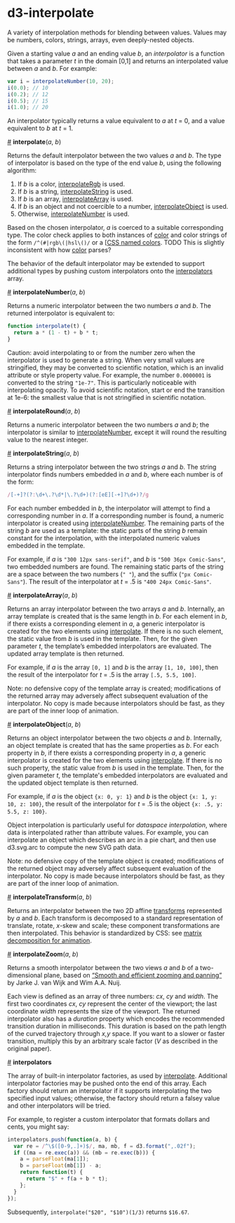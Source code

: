 # d3-interpolate

A variety of interpolation methods for blending between values. Values may be numbers, colors, strings, arrays, even deeply-nested objects.

Given a starting value *a* and an ending value *b*, an *interpolator* is a function that takes a parameter *t* in the domain [0,1] and returns an interpolated value between *a* and *b*. For example:

```js
var i = interpolateNumber(10, 20);
i(0.0); // 10
i(0.2); // 12
i(0.5); // 15
i(1.0); // 20
```

An interpolator typically returns a value equivalent to *a* at *t* = 0, and a value equivalent to *b* at *t* = 1.

<a name="interpolate" href="#interpolate">#</a> <b>interpolate</b>(<i>a</i>, <i>b</i>)

Returns the default interpolator between the two values *a* and *b*. The type of interpolator is based on the type of the end value *b*, using the following algorithm:

1. If *b* is a color, [interpolateRgb](https://github.com/d3/d3-color#interpolateRgb) is used.
2. If *b* is a string, [interpolateString](#interpolateString) is used.
3. If *b* is an array, [interpolateArray](#interpolateArray) is used.
4. If *b* is an object and not coercible to a number, [interpolateObject](#interpolateObject) is used.
5. Otherwise, [interpolateNumber](#interpolateNumber) is used.

Based on the chosen interpolator, *a* is coerced to a suitable corresponding type. The color check applies to both instances of [color](https://github.com/d3/d3-color#color) and color strings of the form `/^(#|rgb\(|hsl\()/` or a [[CSS named colors](http://www.w3.org/TR/SVG/types.html#ColorKeywords). TODO This is slightly inconsistent with how [color](https://github.com/d3/d3-color#color) parses?

The behavior of the default interpolator may be extended to support additional types by pushing custom interpolators onto the [interpolators](#interpolators) array.

<a name="interpolateNumber" href="#interpolateNumber">#</a> <b>interpolateNumber</b>(<i>a</i>, <i>b</i>)

Returns a numeric interpolator between the two numbers *a* and *b*. The returned interpolator is equivalent to:

```js
function interpolate(t) {
  return a * (1 - t) + b * t;
}
```

Caution: avoid interpolating to or from the number zero when the interpolator is used to generate a string. When very small values are stringified, they may be converted to scientific notation, which is an invalid attribute or style property value. For example, the number `0.0000001` is converted to the string `"1e-7"`. This is particularly noticeable with interpolating opacity. To avoid scientific notation, start or end the transition at 1e-6: the smallest value that is not stringified in scientific notation.

<a name="interpolateRound" href="#interpolateRound">#</a> <b>interpolateRound</b>(<i>a</i>, <i>b</i>)

Returns a numeric interpolator between the two numbers *a* and *b*; the interpolator is similar to [interpolateNumber](#interpolateNumber), except it will round the resulting value to the nearest integer.

<a name="interpolateString" href="#interpolateString">#</a> <b>interpolateString</b>(<i>a</i>, <i>b</i>)

Returns a string interpolator between the two strings *a* and *b*. The string interpolator finds numbers embedded in *a* and *b*, where each number is of the form:

```js
/[-+]?(?:\d+\.?\d*|\.?\d+)(?:[eE][-+]?\d+)?/g
```

For each number embedded in *b*, the interpolator will attempt to find a corresponding number in *a*. If a corresponding number is found, a numeric interpolator is created using [interpolateNumber](#interpolateNumber). The remaining parts of the string *b* are used as a template: the static parts of the string *b* remain constant for the interpolation, with the interpolated numeric values embedded in the template.

For example, if *a* is `"300 12px sans-serif"`, and *b* is `"500 36px Comic-Sans"`, two embedded numbers are found. The remaining static parts of the string are a space between the two numbers (`" "`), and the suffix (`"px Comic-Sans"`). The result of the interpolator at *t* = .5 is `"400 24px Comic-Sans"`.

<a name="interpolateArray" href="#interpolateArray">#</a> <b>interpolateArray</b>(<i>a</i>, <i>b</i>)

Returns an array interpolator between the two arrays *a* and *b*. Internally, an array template is created that is the same length in *b*. For each element in *b*, if there exists a corresponding element in *a*, a generic interpolator is created for the two elements using [interpolate](#interpolate). If there is no such element, the static value from *b* is used in the template. Then, for the given parameter *t*, the template’s embedded interpolators are evaluated. The updated array template is then returned.

For example, if *a* is the array `[0, 1]` and *b* is the array `[1, 10, 100]`, then the result of the interpolator for *t* = .5 is the array `[.5, 5.5, 100]`.

Note: no defensive copy of the template array is created; modifications of the returned array may adversely affect subsequent evaluation of the interpolator. No copy is made because interpolators should be fast, as they are part of the inner loop of animation.

<a name="interpolateObject" href="#interpolateObject">#</a> <b>interpolateObject</b>(<i>a</i>, <i>b</i>)

Returns an object interpolator between the two objects *a* and *b*. Internally, an object template is created that has the same properties as *b*. For each property in *b*, if there exists a corresponding property in *a*, a generic interpolator is created for the two elements using [interpolate](#interpolate). If there is no such property, the static value from *b* is used in the template. Then, for the given parameter *t*, the template's embedded interpolators are evaluated and the updated object template is then returned.

For example, if *a* is the object `{x: 0, y: 1}` and *b* is the object `{x: 1, y: 10, z: 100}`, the result of the interpolator for *t* = .5 is the object `{x: .5, y: 5.5, z: 100}`.

Object interpolation is particularly useful for *dataspace interpolation*, where data is interpolated rather than attribute values. For example, you can interpolate an object which describes an arc in a pie chart, and then use d3.svg.arc to compute the new SVG path data.

Note: no defensive copy of the template object is created; modifications of the returned object may adversely affect subsequent evaluation of the interpolator. No copy is made because interpolators should be fast, as they are part of the inner loop of animation.

<a name="interpolateTransform" href="#interpolateTransform">#</a> <b>interpolateTransform</b>(<i>a</i>, <i>b</i>)

Returns an interpolator between the two 2D affine [transforms](Math#transform) represented by *a* and *b*. Each transform is decomposed to a standard representation of translate, rotate, *x*-skew and scale; these component transformations are then interpolated. This behavior is standardized by CSS: see [matrix decomposition for animation](http://www.w3.org/TR/css3-2d-transforms/#matrix-decomposition).

<a name="interpolateZoom" href="#interpolateZoom">#</a> <b>interpolateZoom</b>(<i>a</i>, <i>b</i>)

Returns a smooth interpolator between the two views *a* and *b* of a two-dimensional plane, based on [“Smooth and efficient zooming and panning”](https://www.google.com/search?q=Smooth+and+efficient+zooming+and+panning) by Jarke J. van Wijk and Wim A.A. Nuij.

Each view is defined as an array of three numbers: *cx*, *cy* and *width*. The first two coordinates *cx*, *cy* represent the center of the viewport; the last coordinate *width* represents the size of the viewport. The returned interpolator also has a *duration* property which encodes the recommended transition duration in milliseconds. This duration is based on the path length of the curved trajectory through *x,y* space. If you want to a slower or faster transition, multiply this by an arbitrary scale factor (<i>V</i> as described in the original paper).

<a name="interpolators" href="#interpolators">#</a> <b>interpolators</b>

The array of built-in interpolator factories, as used by [interpolate](#interpolate). Additional interpolator factories may be pushed onto the end of this array. Each factory should return an interpolator if it supports interpolating the two specified input values; otherwise, the factory should return a falsey value and other interpolators will be tried.

For example, to register a custom interpolator that formats dollars and cents, you might say:

```js
interpolators.push(function(a, b) {
  var re = /^\$([0-9,.]+)$/, ma, mb, f = d3.format(",.02f");
  if ((ma = re.exec(a)) && (mb = re.exec(b))) {
    a = parseFloat(ma[1]);
    b = parseFloat(mb[1]) - a;
    return function(t) {
      return "$" + f(a + b * t);
    };
  }
});
```

Subsequently, `interpolate("$20", "$10")(1/3)` returns `$16.67`.
